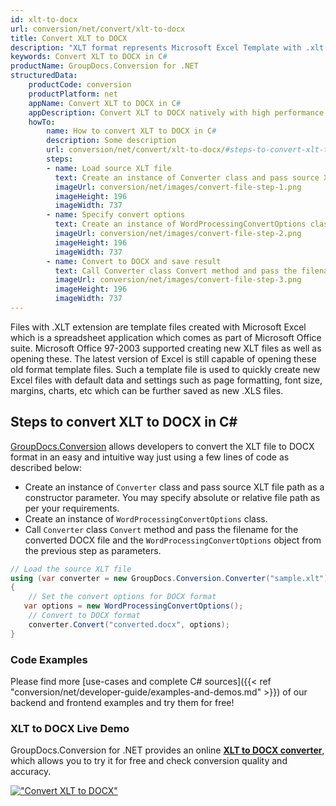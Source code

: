 ```yaml
---
id: xlt-to-docx
url: conversion/net/convert/xlt-to-docx
title: Convert XLT to DOCX
description: "XLT format represents Microsoft Excel Template with .xlt extension. Learn how to convert XLT to DOCX file programmatically in C# language using GroupDocs.Conversion for .NET library."
keywords: Convert XLT to DOCX in C#
productName: GroupDocs.Conversion for .NET
structuredData:
    productCode: conversion
    productPlatform: net
    appName: Convert XLT to DOCX in C#
    appDescription: Convert XLT to DOCX natively with high performance using C# language and server side GroupDocs.Conversion for .NET APIs, without the use of any software like Microsoft or Open Office.
    howTo:
        name: How to convert XLT to DOCX in C# 
        description: Some description
        url: conversion/net/convert/xlt-to-docx/#steps-to-convert-xlt-to-docx-in-c
        steps:
        - name: Load source XLT file 
          text: Create an instance of Converter class and pass source XLT file path as a constructor parameter. You may specify absolute or relative file path as per your requirements. 
          imageUrl: conversion/net/images/convert-file-step-1.png
          imageHeight: 196
          imageWidth: 737
        - name: Specify convert options 
          text: Create an instance of WordProcessingConvertOptions class.
          imageUrl: conversion/net/images/convert-file-step-2.png
          imageHeight: 196
          imageWidth: 737
        - name: Convert to DOCX and save result 
          text: Call Converter class Convert method and pass the filename for the converted HTML file and the WordProcessingConvertOptions object from the previous step as parameters.
          imageUrl: conversion/net/images/convert-file-step-3.png
          imageHeight: 196
          imageWidth: 737
---
```


Files with .XLT extension are template files created with Microsoft Excel which is a spreadsheet application which comes as part of Microsoft Office suite. Microsoft Office 97-2003 supported creating new XLT files as well as opening these. The latest version of Excel is still capable of opening these old format template files. Such a template file is used to quickly create new Excel files with default data and settings such as page formatting, font size, margins, charts, etc which can be further saved as new .XLS files.

## Steps to convert XLT to DOCX in C#

[GroupDocs.Conversion](https://products.groupdocs.com/conversion/net) allows developers to convert the XLT file to DOCX format in an easy and intuitive way just using a few lines of code as described below:

* Create an instance of `Converter` class and pass source XLT file path as a constructor parameter. You may specify absolute or relative file path as per your requirements. 
* Create an instance of `WordProcessingConvertOptions` class.
* Call `Converter` class `Convert` method and pass the filename for the converted DOCX file and the `WordProcessingConvertOptions` object from the previous step as parameters.

```csharp
// Load the source XLT file
using (var converter = new GroupDocs.Conversion.Converter("sample.xlt"))
{
    // Set the convert options for DOCX format
   var options = new WordProcessingConvertOptions();
    // Convert to DOCX format
    converter.Convert("converted.docx", options);
}
```

### Code Examples

Please find more [use-cases and complete C# sources]({{< ref "conversion/net/developer-guide/examples-and-demos.md" >}}) of our backend and frontend examples and try them for free!

### XLT to DOCX Live Demo

GroupDocs.Conversion for .NET provides an online [**XLT to DOCX converter**](https://products.groupdocs.app/conversion/xlt-to-docx), which allows you to try it for free and check conversion quality and accuracy.

[!["Convert XLT to DOCX"](conversion/net/images/convert-to-docx/convert-xlt-to-docx.png)](https://products.groupdocs.app/conversion/xlt-to-docx)